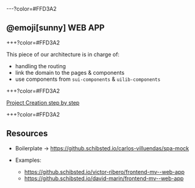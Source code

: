 ---?color=#FFD3A2

##  @emoji[sunny] WEB APP

+++?color=#FFD3A2

This piece of our architecture is in charge of:
- handling the routing
- link the domain to the pages & components
- use components from `sui-components` & `uilib-components`

+++?color=#FFD3A2

[Project Creation step by step](https://github.com/trainings-juanmaguitar/schibsted-sui-tools-training/blob/pitchme/docs/WEB-APP.md)


+++?color=#FFD3A2

## Resources

- Boilerplate → https://github.schibsted.io/carlos-villuendas/spa-mock

- Examples:
  - https://github.schibsted.io/victor-ribero/frontend-mv--web-app
  - https://github.schibsted.io/david-marin/frontend-mv--web-app
